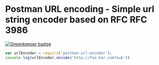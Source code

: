 # Postman URL encoding - Simple url string encoder based on RFC RFC 3986

[![Greenkeeper badge](https://badges.greenkeeper.io/postmanlabs/postman-url-encoder.svg)](https://greenkeeper.io/)


```js
var urlEncoder = require('postman-url-encoder');
console.log(urlEncoder.encode('http://foo.bar.com?a=b'))
```
